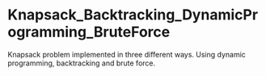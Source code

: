 # Knapsack_Backtracking_DynamicProgramming_BruteForce

Knapsack problem implemented in three different ways. Using dynamic programming, backtracking and brute force.
